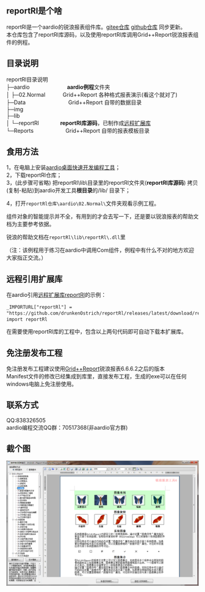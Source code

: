reportRl是个啥
-------------------------------------------------------------------------------------------------
reportRl是一个aardio的锐浪报表组件库。[gitee仓库](https://gitee.com/daheian/reportRl) [github仓库](https://github.com/drunkenOstrich/reportRl) 同步更新。  
本仓库包含了reportRl库源码，以及使用reportRl库调用Grid++Report锐浪报表组件的例程。  

目录说明
-------------------------------------------------------------------------------------------------
reportRl目录说明  
├─aardio　　　　　　　**aardio例程**文件夹  
│  ├─02.Normal　　　 Grid++Report 各种格式报表演示(看这个就对了)  
├─Data　　　　　　　　Grid++Report 自带的数据目录  
├─img  
├─lib  
│  └─reportRl　　　　**reportRl库源码**，已制作成[远程扩展库](https://github.com/drunkenOstrich/reportRl/releases/latest)  
└─Reports　　　　　　Grid++Report 自带的报表模板目录  

食用方法
-------------------------------------------------------------------------------------------------
1，在电脑上安装[aardio桌面快速开发编程工具](http://www.aardio.com)；  
2，下载reportRl仓库；  
3，(此步骤可省略) 把reportRl\lib\目录里的reportRl文件夹(**reportRl库源码**) 拷贝(复制-粘贴)到aardio开发工具**根目录**的/lib/ 目录下；  

4，打开`reportRl仓库\aardio\02.Normal\`文件夹观看示例工程。  


组件对象的智能提示并不全，有用到的才会去写一下，还是要以锐浪报表的帮助文档为主要参考依据。  

锐浪的帮助文档在`reportRl\lib\reportRl\.dll`里  

（注：该例程用于练习在aardio中调用Com组件，例程中有什么不对的地方欢迎大家指正交流。）  

远程引用扩展库
-------------------------------------------------------------------------------------------------
在aardio引用[远程扩展库reportRl](https://github.com/drunkenOstrich/reportRl/releases/latest)的示例：  
```
_IMPORTURL["reportRl"] = "https://github.com/drunkenOstrich/reportRl/releases/latest/download/reportRl.tar.lzma"
import reportRl
```
在需要使用reportRl库的工程中，包含以上两句代码即可自动下载本扩展库。  


免注册发布工程
-------------------------------------------------------------------------------------------------
免注册发布工程建议使用[Grid++Report](http://www.rubylong.cn/)锐浪报表6.6.6.2之后的版本  
Manifest文件的修改已经集成到库里，直接发布工程，生成的exe可以在任何windows电脑上免注册使用。

联系方式
-------------------------------------------------------------------------------------------------
QQ:838326505  
aardio编程交流QQ群：70517368(非aardio官方群)  

截个图
-------------------------------------------------------------------------------------------------
![Normal](/img/img.png)